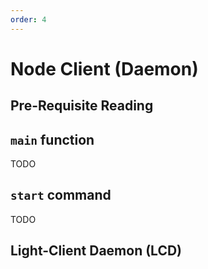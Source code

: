 ```yaml
---
order: 4
---
```


# Node Client (Daemon)

## Pre-Requisite Reading

## `main` function

TODO

## `start` command

TODO

## Light-Client Daemon (LCD)
